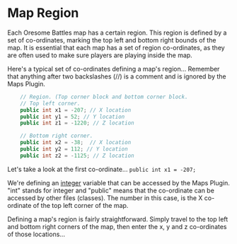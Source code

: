 Map Region
==========

Each Oresome Battles map has a certain region.
This region is defined by a set of co-ordinates, marking the top left and bottom right bounds of the map.
It is essential that each map has a set of region co-ordinates, as they are often used to make sure players are playing inside the map.

Here's a typical set of co-ordinates defining a map's region...
Remember that anything after two backslashes (//) is a comment and is ignored by the Maps Plugin.

```java
    // Region. (Top corner block and bottom corner block.
    // Top left corner.
    public int x1 = -207; // X location
    public int y1 = 52; // Y location
    public int z1 = -1220; // Z location

    // Bottom right corner.
    public int x2 = -38;  // X location
    public int y2 = 112; // Y location
    public int z2 = -1125; // Z location
```

Let's take a look at the first co-ordinate...
```public int x1 = -207;```

We're defining an [integer](http://en.wikipedia.org/wiki/Integer) variable that can be accessed by the Maps Plugin.
"int" stands for integer and "public" means that the co-ordinate can be accessed by other files (classes).
The number in this case, is the X co-ordinate of the top left corner of the map.

Defining a map's region is fairly straightforward. Simply travel to the top left and bottom right corners of the map, then enter the x, y and z co-ordinates of those locations...